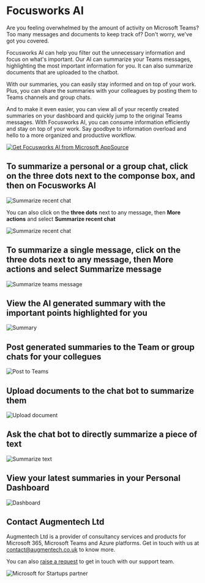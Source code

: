 # Focusworks AI

Are you feeling overwhelmed by the amount of activity on Microsoft Teams? Too many messages and documents to keep track of? Don't worry, we've got you covered.

Focusworks AI can help you filter out the unnecessary information and focus on what's important. Our AI can summarize your Teams messages, highlighting the most important information for you. It can also summarize documents that are uploaded to the chatbot.

With our summaries, you can easily stay informed and on top of your work. Plus, you can share the summaries with your colleagues by posting them to Teams channels and group chats.

And to make it even easier, you can view all of your recently created summaries on your dashboard and quickly jump to the original Teams messages. With Focusworks AI, you can consume information efficiently and stay on top of your work. Say goodbye to information overload and hello to a more organized and productive workflow.

<a href="https://appsource.microsoft.com/en-us/product/office/WA200005115?src=website"><img src="/assets/MS_AppSource.png" alt="Get Focusworks AI from Microsoft AppSource" title="Get Focusworks AI from Microsoft AppSource" /></a>

## To summarize a personal or a group chat, click on the **three dots** next to the componse box, and then on **Focusworks AI**

![Summarize recent chat](/assets/7summarizchatcompose.png)

You can also click on the **three dots** next to any message, then **More actions** and select **Summarize recent chat**

![Summarize recent chat](/assets/6summarizechats.png)

## To summarize a single message, click on the **three dots** next to any message, then **More actions** and select **Summarize message**

![Summarize teams message](/assets/2messageaction.png)

## View the AI generated summary with the important points highlighted for you

![Summary](/assets/3taskmodule.png)

## Post generated summaries to the Team or group chats for your collegues

![Post to Teams](/assets/posttoteams.png)

## Upload documents to the chat bot to summarize them

![Upload document](/assets/1document.png)

## Ask the chat bot to directly summarize a piece of text

![Summarize text](/assets/text.png)

## View your latest summaries in your Personal Dashboard

![Dashboard](/assets/5dashboard.png)


## Contact Augmentech Ltd

Augmentech Ltd is a provider of consultancy services and products for Microsoft 365, Microsoft Teams and Azure platforms. Get in touch with us at [contact@augmentech.co.uk](mailto:contact@augmentech.co.uk) to know more.

You can also [raise a request](https://github.com/focusworksai/focusworksai.github.io/issues) to get in touch with our support team.

![Microsoft for Startups partner](/assets/MS_Startups_Celebration_Badge_Dark.png)

